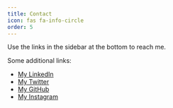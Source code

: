 ```yaml
---
title: Contact
icon: fas fa-info-circle
order: 5
---
```


Use the links in the sidebar at the bottom to reach me.

Some additional links:
* [My LinkedIn](https://www.linkedin.com/in/chrismgeiger)
* [My Twitter](https://www.twitter.com/chrisgeiger)
* [My GitHub](https://www.github.com/idealerror)
* [My Instagram](https://www.instagram.com/chrisgeiger)

